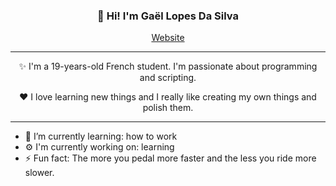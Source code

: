 ﻿<h3 align="center">👋 Hi! I'm Gaël Lopes Da Silva</h3>
<p align="center">
  <a href="https://gael-lopes-da-silva.github.io/MyPortfolio/">Website</a>
</p>

---

<p align="center">✨ I'm a 19-years-old French student. I'm passionate about programming and scripting.</p>

<p align="center">❤️ I love learning new things and I really like creating my own things and polish them.</p>

---

- 🌱 I’m currently learning: how to work
- ⚙️ I'm currently working on: learning
- ⚡ Fun fact: The more you pedal more faster and the less you ride more slower.
